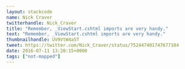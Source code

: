 ```yaml
---
layout: stackcode
name: Nick Craver
twitterhandle: Nick_Craver
title: "Remember, _ViewStart.cshtml imports are very handy."
text: "Remember, _ViewStart.cshtml imports are very handy."
thumbnailhandle: UV9VtW4aST
tweet: https://twitter.com/Nick_Craver/status/752447401747677184
date: 2016-07-11 13:20:15+0000
tags: ["not-mapped"]
---
```


